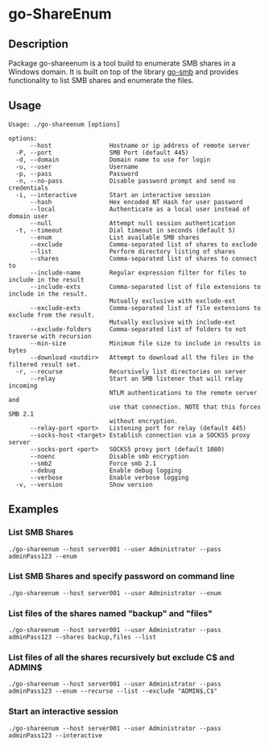 # go-ShareEnum

## Description
Package go-shareenum is a tool build to enumerate SMB shares in a Windows
domain. It is built on top of the library [go-smb](https://github.com/jfjallid/go-smb)
and provides functionality to list SMB shares and enumerate the files.

## Usage
```
Usage: ./go-shareenum [options]

options:
      --host                Hostname or ip address of remote server
  -P, --port                SMB Port (default 445)
  -d, --domain              Domain name to use for login
  -u, --user                Username
  -p, --pass                Password
  -n, --no-pass             Disable password prompt and send no credentials
  -i, --interactive         Start an interactive session
      --hash                Hex encoded NT Hash for user password
      --local               Authenticate as a local user instead of domain user
      --null	            Attempt null session authentication
  -t, --timeout             Dial timeout in seconds (default 5)
      --enum                List available SMB shares
      --exclude             Comma-separated list of shares to exclude
      --list                Perform directory listing of shares
      --shares              Comma-separated list of shares to connect to
      --include-name        Regular expression filter for files to include in the result
      --include-exts        Comma-separated list of file extensions to include in the result.
                            Mutually exclusive with exclude-ext
      --exclude-exts        Comma-separated list of file extensions to exclude from the result.
                            Mutually exclusive with include-ext
      --exclude-folders     Comma-separated list of folders to not traverse with recursion
      --min-size            Minimum file size to include in results in bytes
      --download <outdir>   Attempt to download all the files in the filtered result set.
  -r, --recurse             Recursively list directories on server
      --relay               Start an SMB listener that will relay incoming
                            NTLM authentications to the remote server and
                            use that connection. NOTE that this forces SMB 2.1
                            without encryption.
      --relay-port <port>   Listening port for relay (default 445)
      --socks-host <target> Establish connection via a SOCKS5 proxy server
      --socks-port <port>   SOCKS5 proxy port (default 1080)
      --noenc               Disable smb encryption
      --smb2                Force smb 2.1
      --debug               Enable debug logging
      --verbose             Enable verbose logging
  -v, --version             Show version
```

## Examples


### List SMB Shares

```
./go-shareenum --host server001 --user Administrator --pass adminPass123 --enum
```

### List SMB Shares and specify password on command line

```
./go-shareenum --host server001 --user Administrator --enum
```

### List files of the shares named "backup" and "files"

```
./go-shareenum --host server001 --user Administrator --pass adminPass123 --shares backup,files --list
```

### List files of all the shares recursively but exclude C$ and ADMIN$

```
./go-shareenum --host server001 --user Administrator --pass adminPass123 --enum --recurse --list --exclude "ADMIN$,C$"
```

### Start an interactive session

```
./go-shareenum --host server001 --user Administrator --pass adminPass123 --interactive
```
